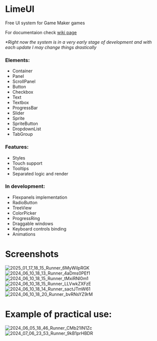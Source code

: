 # LimeUI
Free UI system for Game Maker games

For documentaion check [wiki page](https://github.com/Limekys/LimeUI/wiki)

_*Right now the system is in a very early stage of development and with each update I may change things drastically_

### Elements:
- Container
- Panel
- ScrollPanel
- Button
- Checkbox
- Text
- Textbox
- ProgressBar
- Slider
- Sprite
- SpriteButton
- DropdownList
- TabGroup

### Features:
- Styles
- Touch support
- Tooltips
- Separated logic and render

### In development:
- Flexpanels implementation
- RadioButton
- TreeView
- ColorPicker
- ProgressRing
- Draggable windows
- Keyboard controls binding
- Animations

# Screenshots
![2025_01_17_18_15_Runner_6MyWilpRGK](https://github.com/user-attachments/assets/71de4a67-57e9-4891-b797-b9a0914cd027)
![2024_06_10_18_13_Runner_4aDms0PEf1](https://github.com/Limekys/LimeUI/assets/58959645/4dd2b6d6-d591-47cf-a0ab-a030b5569e92)
![2024_06_10_18_15_Runner_tMxiRNI0m1](https://github.com/Limekys/LimeUI/assets/58959645/6e65210c-549b-4e5e-b1e4-2d7276fa8982)
![2024_06_10_18_15_Runner_LLVwkZXFzE](https://github.com/Limekys/LimeUI/assets/58959645/a25923cb-c01d-4fb0-9f57-b0d27881d1e3)
![2024_06_10_18_14_Runner_sactJTmW61](https://github.com/Limekys/LimeUI/assets/58959645/fb7308e7-850d-41df-a3d7-037f2fd45653)
![2024_06_10_18_20_Runner_bvRNsYZ9rM](https://github.com/Limekys/LimeUI/assets/58959645/560d8d17-f088-4ded-99df-f6798940bc0b)

# Example of practical use:
![2024_06_05_18_46_Runner_CMb21IN1Zc](https://github.com/Limekys/LimeUI/assets/58959645/819f2999-4040-41a5-aa86-d43d8c5a2f58)
![2024_07_06_23_53_Runner_9kB1prHBDR](https://github.com/Limekys/LimeUI/assets/58959645/d160a519-a463-4198-8404-fe037fd558dc)
